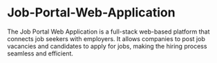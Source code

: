 # Job-Portal-Web-Application
The Job Portal Web Application is a full-stack web-based platform that connects job seekers with employers. It allows companies to post job vacancies and candidates to apply for jobs, making the hiring process seamless and efficient.
